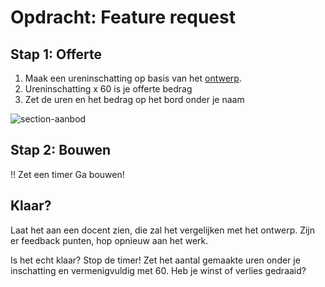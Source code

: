 # Opdracht: Feature request 

## Stap 1: Offerte
1. Maak een ureninschatting op basis van het [ontwerp](https://www.figma.com/design/MpvfDQML2GWMOCbgZzYxY8/PresentU---FDND?node-id=2003-135&p=f&t=eAW8jBchtxMTeQ6j-0).
2. Ureninschatting x 60 is je offerte bedrag
3. Zet de uren en het bedrag op het bord onder je naam

![section-aanbod](https://github.com/user-attachments/assets/5160d2bb-2e12-4fa5-8673-8c7feb7803f0)

## Stap 2: Bouwen
!! Zet een timer
Ga bouwen! 

## Klaar?
Laat het aan een docent zien, die zal het vergelijken met het ontwerp. Zijn er feedback punten, hop opnieuw aan het werk.

Is het echt klaar? Stop de timer! Zet het aantal gemaakte uren onder je inschatting en vermenigvuldig met 60. Heb je winst of verlies gedraaid?
